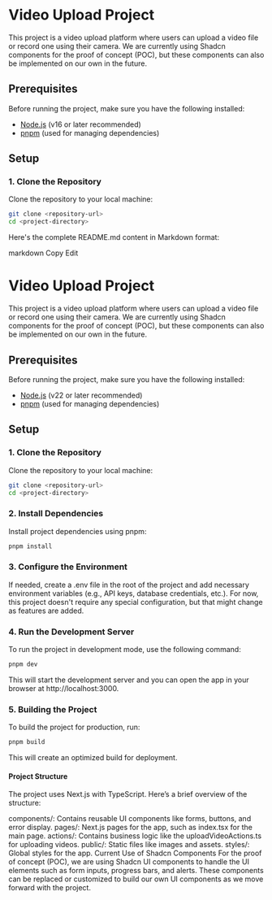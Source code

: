 # Video Upload Project

This project is a video upload platform where users can upload a video file or record one using their camera. We are currently using Shadcn components for the proof of concept (POC), but these components can also be implemented on our own in the future.

## Prerequisites

Before running the project, make sure you have the following installed:

- [Node.js](https://nodejs.org/) (v16 or later recommended)
- [pnpm](https://pnpm.io/) (used for managing dependencies)

## Setup

### 1. Clone the Repository

Clone the repository to your local machine:

```bash
git clone <repository-url>
cd <project-directory>
```

Here's the complete README.md content in Markdown format:

markdown
Copy
Edit

# Video Upload Project

This project is a video upload platform where users can upload a video file or record one using their camera. We are currently using Shadcn components for the proof of concept (POC), but these components can also be implemented on our own in the future.

## Prerequisites

Before running the project, make sure you have the following installed:

- [Node.js](https://nodejs.org/) (v22 or later recommended)
- [pnpm](https://pnpm.io/) (used for managing dependencies)

## Setup

### 1. Clone the Repository

Clone the repository to your local machine:

```bash
git clone <repository-url>
cd <project-directory>
```

### 2. Install Dependencies

Install project dependencies using pnpm:

```bash
pnpm install
```

### 3. Configure the Environment

If needed, create a .env file in the root of the project and add necessary environment variables (e.g., API keys, database credentials, etc.). For now, this project doesn't require any special configuration, but that might change as features are added.

### 4. Run the Development Server

To run the project in development mode, use the following command:

```bash
pnpm dev
```

This will start the development server and you can open the app in your browser at http://localhost:3000.

### 5. Building the Project

To build the project for production, run:

```bash
pnpm build
```

This will create an optimized build for deployment.

#### Project Structure

The project uses Next.js with TypeScript. Here’s a brief overview of the structure:

components/: Contains reusable UI components like forms, buttons, and error display.
pages/: Next.js pages for the app, such as index.tsx for the main page.
actions/: Contains business logic like the uploadVideoActions.ts for uploading videos.
public/: Static files like images and assets.
styles/: Global styles for the app.
Current Use of Shadcn Components
For the proof of concept (POC), we are using Shadcn UI components to handle the UI elements such as form inputs, progress bars, and alerts. These components can be replaced or customized to build our own UI components as we move forward with the project.
